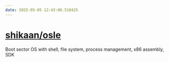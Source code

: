 ```yaml
---
date: 2025-05-05 12:43:00.510425
---
```


# [shikaan/osle](https://github.com/shikaan/osle)

Boot sector OS with shell, file system, process management, x86 assembly, SDK